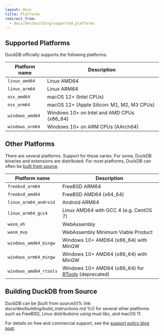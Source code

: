 ```yaml
---
layout: docu
title: Platforms
redirect_from:
  - docs/dev/building/supported_platforms
---
```


## Supported Platforms

DuckDB officially supports the following platforms:

| Platform name      | Description                                |
|--------------------|--------------------------------------------|
| `linux_amd64`      | Linux AMD64                                |
| `linux_arm64`      | Linux ARM64                                |
| `osx_amd64`        | macOS 12+ (Intel CPUs)                     |
| `osx_arm64`        | macOS 12+ (Apple Silicon: M1, M2, M3 CPUs) |
| `windows_amd64`    | Windows 10+ on Intel and AMD CPUs (x86_64) |
| `windows_arm64`    | Windows 10+ on ARM CPUs (AArch64)          |

## Other Platforms

There are several platforms.
Support for these varies. For some, DuckDB binaries and extensions are distributed.
For most platforms, DuckDB can often be [built from source](#building-duckdb-from-source).

| Platform name          | Description                            |
|------------------------|----------------------------------------|
| `freebsd_arm64`        | FreeBSD ARM64                          |
| `freebsd_amd64`        | FreeBSD AMD64 (x64_64)                 |
| `linux_arm64_android`  | Android ARM64                          |
| `linux_arm64_gcc4`     | Linux AMD64 with GCC 4 (e.g. CentOS 7) |
| `wasm_eh`              | WebAssembly                            |
| `wasm_mvp`             | WebAssembly Minimum Viable Product     |
| `windows_amd64_mingw`  | Windows 10+ AMD64 (x86_64) with MinGW  |
| `windows_arm64_mingw`  | Windows 10+ AMD64 (x86_64) with MinGW  |
| `windows_amd64_rtools` | Windows 10+ AMD64 (x86_64) for [RTools](https://cran.r-project.org/bin/windows/Rtools/) (deprecated) |

## Building DuckDB from Source

DuckDB can be [built from source]({% link docs/dev/building/build_instructions.md %}) for several other platforms such as FreeBSD, Linux distributions using musl libc, and macOS 11.

For details on free and commercial support, see the [support policy blog post](https://duckdblabs.com/news/2023/10/02/support-policy#platforms).
